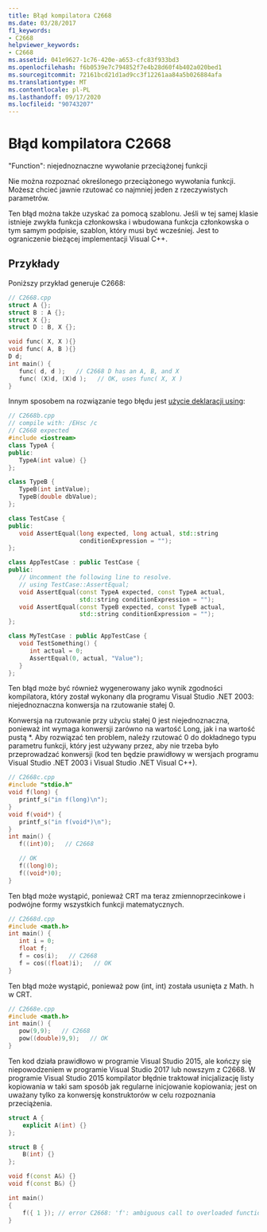 ```yaml
---
title: Błąd kompilatora C2668
ms.date: 03/28/2017
f1_keywords:
- C2668
helpviewer_keywords:
- C2668
ms.assetid: 041e9627-1c76-420e-a653-cfc83f933bd3
ms.openlocfilehash: f6b0539e7c794852f7e4b28d60f4b402a020bed1
ms.sourcegitcommit: 72161bcd21d1ad9cc3f12261aa84a5b026884afa
ms.translationtype: MT
ms.contentlocale: pl-PL
ms.lasthandoff: 09/17/2020
ms.locfileid: "90743207"
---
```

# <a name="compiler-error-c2668"></a>Błąd kompilatora C2668

"Function": niejednoznaczne wywołanie przeciążonej funkcji

Nie można rozpoznać określonego przeciążonego wywołania funkcji. Możesz chcieć jawnie rzutować co najmniej jeden z rzeczywistych parametrów.

Ten błąd można także uzyskać za pomocą szablonu. Jeśli w tej samej klasie istnieje zwykła funkcja członkowska i wbudowana funkcja członkowska o tym samym podpisie, szablon, który musi być wcześniej. Jest to ograniczenie bieżącej implementacji Visual C++.

## <a name="examples"></a>Przykłady

Poniższy przykład generuje C2668:

```cpp
// C2668.cpp
struct A {};
struct B : A {};
struct X {};
struct D : B, X {};

void func( X, X ){}
void func( A, B ){}
D d;
int main() {
   func( d, d );   // C2668 D has an A, B, and X
   func( (X)d, (X)d );   // OK, uses func( X, X )
}
```

Innym sposobem na rozwiązanie tego błędu jest [użycie deklaracji using](../../cpp/using-declaration.md):

```cpp
// C2668b.cpp
// compile with: /EHsc /c
// C2668 expected
#include <iostream>
class TypeA {
public:
   TypeA(int value) {}
};

class TypeB {
   TypeB(int intValue);
   TypeB(double dbValue);
};

class TestCase {
public:
   void AssertEqual(long expected, long actual, std::string
                    conditionExpression = "");
};

class AppTestCase : public TestCase {
public:
   // Uncomment the following line to resolve.
   // using TestCase::AssertEqual;
   void AssertEqual(const TypeA expected, const TypeA actual,
                    std::string conditionExpression = "");
   void AssertEqual(const TypeB expected, const TypeB actual,
                    std::string conditionExpression = "");
};

class MyTestCase : public AppTestCase {
   void TestSomething() {
      int actual = 0;
      AssertEqual(0, actual, "Value");
   }
};
```

Ten błąd może być również wygenerowany jako wynik zgodności kompilatora, który został wykonany dla programu Visual Studio .NET 2003: niejednoznaczna konwersja na rzutowanie stałej 0.

Konwersja na rzutowanie przy użyciu stałej 0 jest niejednoznaczna, ponieważ int wymaga konwersji zarówno na wartość Long, jak i na wartość pustą *. Aby rozwiązać ten problem, należy rzutować 0 do dokładnego typu parametru funkcji, który jest używany przez, aby nie trzeba było przeprowadzać konwersji (kod ten będzie prawidłowy w wersjach programu Visual Studio .NET 2003 i Visual Studio .NET Visual C++).

```cpp
// C2668c.cpp
#include "stdio.h"
void f(long) {
   printf_s("in f(long)\n");
}
void f(void*) {
   printf_s("in f(void*)\n");
}
int main() {
   f((int)0);   // C2668

   // OK
   f((long)0);
   f((void*)0);
}
```

Ten błąd może wystąpić, ponieważ CRT ma teraz zmiennoprzecinkowe i podwójne formy wszystkich funkcji matematycznych.

```cpp
// C2668d.cpp
#include <math.h>
int main() {
   int i = 0;
   float f;
   f = cos(i);   // C2668
   f = cos((float)i);   // OK
}
```

Ten błąd może wystąpić, ponieważ pow (int, int) została usunięta z Math. h w CRT.

```cpp
// C2668e.cpp
#include <math.h>
int main() {
   pow(9,9);   // C2668
   pow((double)9,9);   // OK
}
```

Ten kod działa prawidłowo w programie Visual Studio 2015, ale kończy się niepowodzeniem w programie Visual Studio 2017 lub nowszym z C2668. W programie Visual Studio 2015 kompilator błędnie traktował inicjalizację listy kopiowania w taki sam sposób jak regularne inicjowanie kopiowania; jest on uważany tylko za konwersję konstruktorów w celu rozpoznania przeciążenia.

```cpp
struct A {
    explicit A(int) {}
};

struct B {
    B(int) {}
};

void f(const A&) {}
void f(const B&) {}

int main()
{
    f({ 1 }); // error C2668: 'f': ambiguous call to overloaded function
}
```
